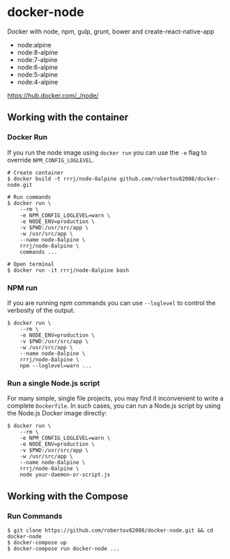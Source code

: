 # docker-node
Docker with node, npm, gulp, grunt, bower and create-react-native-app

* node:alpine
* node:8-alpine
* node:7-alpine
* node:6-alpine
* node:5-alpine
* node:4-alpine

https://hub.docker.com/_/node/


## Working with the container

### Docker Run

If you run the node image using `docker run` you can use the `-e` flag to
override `NPM_CONFIG_LOGLEVEL`.

```console
# Create container
$ docker build -t rrrj/node-8alpine github.com/robertov82008/docker-node.git

# Run commands
$ docker run \
    --rm \
    -e NPM_CONFIG_LOGLEVEL=warn \
    -e NODE_ENV=production \
    -v $PWD:/usr/src/app \
    -w /usr/src/app \
    --name node-8alpine \
    rrrj/node-8alpine \
    commands ...

# Open terminal
$ docker run -it rrrj/node-8alpine bash
```

### NPM run

If you are running npm commands you can use `--loglevel` to control the
verbosity of the output.

```console
$ docker run \
    --rm \
    -e NODE_ENV=production \
    -v $PWD:/usr/src/app \
    -w /usr/src/app \
    --name node-8alpine \
    rrrj/node-8alpine \
    npm --loglevel=warn ...
```

### Run a single Node.js script

For many simple, single file projects, you may find it inconvenient to write a
complete `Dockerfile`. In such cases, you can run a Node.js script by using the
Node.js Docker image directly:

```console
$ docker run \
    --rm \
    -e NPM_CONFIG_LOGLEVEL=warn \
    -e NODE_ENV=production \
    -v $PWD:/usr/src/app \
    -w /usr/src/app \
    --name node-8alpine \
    rrrj/node-8alpine \
    node your-daemon-or-script.js
```

## Working with the Compose

### Run Commands

```console
$ git clone https://github.com/robertov82008/docker-node.git && cd docker-node
$ docker-compose up
$ docker-compose run docker-node ...
```
